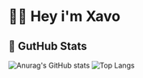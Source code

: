 # 👋🏼 Hey i'm Xavo

## 🔭 GutHub Stats
![Anurag's GitHub stats](https://github-readme-stats.vercel.app/api?username=xavoyx&show_icons=true&theme=discord_old_blurple) ![Top Langs](https://github-readme-stats.vercel.app/api/top-langs/?username=xavoyx&hide=javascript,html&theme=discord_old_blurple)
